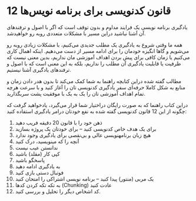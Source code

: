 # 12 قانون کدنویسی برای برنامه نویس‌ها

یادگیری برنامه نویسی یک فرایند مداوم و بدون توقف است که اگر با اصول و ترفندهای  آن آشنا نباشید دراین مسیر با مشکلات متعددی روبه رو خواهیدشد.

همه ما وقتی شروع به یادگیری یک مطلب جدیدی می‌کنیم، با مشکلات زیادی روبه رو می‌شویم و گاها انگیزه خودمان را برای ادامه مسیر از دست می‌دهیم. اینکه اهمال کاری می‌کنیم یا زمان کافی برای پیش بردن اهداف آموزشی مان نداریم، بدین معنی نیست که ظرفیت یا قابلیت یادگیری آن مطلب را نداریم، بلکه به این معنی است که با اصول و ترفندهای یادگیری آشنا نیستیم.

مطالب گفته شده دراین کتابچه راهنما به شما کمک می‌کند تا بدون هدر دادن زمان و منابع به شکل کاملا حرفه‌ای سفر یادگیری کدنویسی تان را آغاز کنید و با سرعت هرچه تمام اهداف آموزشی تان را یک به یک با موفقیت پشت سربگذارید.

دراین کتاب راهنما که به صورت رایگان دراختیار شما قرار می‌گیرد، یادخواهید گرفت که چگونه از این 12 قانون کدنویسی گفته شده به نفع خودتان درامر یادگیری استفاده کنید:


1. ذهن خود را با قانون 20 دقیقه فریب دهید
2. برای یک هدف خاص کدنویسی کنید – برای خودتان یک پروژه بسازید
3. هیچ زبان برنامه‏نویسی عالی و بی‌‏نقصی برای یادگیری وجود ندارد
4. آنچه را که می‏نویسید، درک کنید
5. ندانستن عیب نیست
6. کپی کار (مقلد) باشید
7. پاسخگو باشید
8. به یادگیری ادامه دهید
9. فوتبال دستی بازی کنید
10. یک مربی (منتور) پیدا کنید – برنامه نویسی اشتراکی را امتحان کنید
11. به تکه تکه کردن کدها (Chunking) عادت کنید
12. کد اشخاص دیگر را تحلیل و بررسی کنید.
